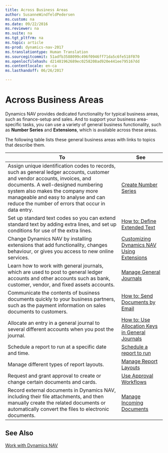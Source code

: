 ```yaml
---
title: Across Business Areas
author: SusanneWindfeldPedersen
ms.custom: na
ms.date: 09/22/2016
ms.reviewer: na
ms.suite: na
ms.tgt_pltfrm: na
ms.topic: article
ms-prod: dynamics-nav-2017
ms.translationtype: Human Translation
ms.sourcegitcommit: 51adfb3588099c496f0946ff71da5c6fe518f070
ms.openlocfilehash: d21481962689ec0258208ad920e441ee795167dd
ms.contentlocale: en-ca
ms.lasthandoff: 06/26/2017

---
```


# <a name="across-business-areas"></a>Across Business Areas

Dynamics NAV provides dedicated functionality for typical business areas, such as finance-setup and sales. And to support your business area-specific tasks, you can use a variety of general business functionality, such as **Number Series** and **Extensions**, which is available across these areas.

The following table lists these general business areas with links to topics that describe them.

|To   |See   |
|-----|------|
|Assign unique identification codes to records, such as general ledger accounts, customer and vendor accounts, invoices, and documents. A well-designed numbering system also makes the company more manageable and easy to analyse and can reduce the number of errors that occur in data entry.|[Create Number Series](ui-create-number-series.md)|
|Set up standard text codes so you can extend standard text by adding extra lines, and set up conditions for use of the extra lines.|[How to: Define Extended Text](ui-how-define-ext-text.md)|
|Change Dynamics NAV by installing extensions that add functionality, changes behaviour, or gives you access to new online services.|[Customizing Dynamics NAV Using Extensions](ui-extensions.md)|
|Learn how to work with general journals, which are used to post to general ledger accounts and other accounts such as bank, customer, vendor, and fixed assets accounts.|[Manage General Journals](ui-work-general-journals.md)|
|Communicate the contents of business documents quickly to your business partners, such as the payment information on sales documents to customers.|[How to: Send Documents by Email](ui-how-send-documents-email.md)|
|Allocate an entry in a general journal to several different accounts when you post the journal.|[How to: Use Allocation Keys in General Journals](ui-how-use-allocation-keys-general-journals.md)|
|Schedule a report to run at a specific date and time.|[Schedule a report to run](ui-schedule-report.md)|
|Manage different types of report layouts.|[Manage Report Layouts](ui-manage-report-layouts.md)|
|Request and grant approval to create or change certain documents and cards.|[Use Approval Workflows](across-how-use-approval-workflows.md)|
|Record external documents in Dynamics NAV, including their file attachments, and then manually create the related documents or automatically convert the files to electronic documents.|[Manage Incoming Documents](across-income-documents.md)|

## <a name="see-also"></a>See Also
[Work with Dynamics NAV](ui-work-product.md)


